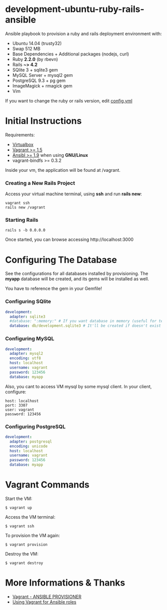 # development-ubuntu-ruby-rails-ansible
Ansible playbook to provision a ruby and rails deployment environment with:

* Ubuntu 14.04 (trusty32)
* Swap 512 MB
* Base Dependencies + Additional packages (nodejs, curl)
* Ruby **2.2.0** (by rbevn)
* Rails **~> 4.2**
* SQlite 3 + sqlite3 gem
* MySQL Server + mysql2 gem
* PostgreSQL 9.3 + pg gem
* ImageMagick + rmagick gem
* Vim

If you want to change the ruby or rails version, edit [config.yml](ansible/playbook/group_vars/all/config.yml)

# Initial Instructions

Requirements:

* [Virtualbox](https://www.virtualbox.org/)
* [Vagrant >= 1.5](https://www.vagrantup.com/downloads.html)
* [Ansibl >= 1.9](https://ansible.com) when using **GNU/Linux**
* vagrant-bindfs >= 0.3.2

Inside your vm, the application will be found at /vagrant.

### Creating a New Rails Project

Access your virtual machine terminal, using **ssh** and run **rails new**:

```
vagrant ssh
rails new /vagrant
```

### Starting Rails

```
rails s -b 0.0.0.0
```
Once started, you can browse accessing http://localhost:3000

# Configuring The Database

See the configurations for all databases installed by provisioning.
The **myapp** database will be created, and its gems will be installed as well.

You have to reference the gem in your Gemfile!

### Configuring SQlite

``` yaml
development:
  adapter: sqlite3
  #database: ":memory:" # If you want database in memory (useful for test).
  database: db/development.sqlite3 # It'll be created if doesn't exist
```

### Configuring MySQL

``` yaml
development:
  adapter: mysql2
  encoding: utf8
  host: localhost
  username: vagrant
  password: 123456
  database: myapp
```

Also, you cant to access VM mysql by some mysql client. In your client, configure:

    host: localhost
    port: 3307
    user: vagrant
    password: 123456

### Configuring PostgreSQL

``` yaml
development:
  adapter: postgresql
  encoding: unicode
  host: localhost
  username: vagrant
  password: 123456
  database: myapp
```

# Vagrant Commands

Start the VM:

```
$ vagrant up
```

Access the VM terminal:

```
$ vagrant ssh
```

To provision the VM again:

```
$ vagrant provision
```

Destroy the VM:

```
$ vagrant destroy
```

# More Informations & Thanks

* [Vagrant - ANSIBLE PROVISIONER](http://docs.vagrantup.com/v2/provisioning/ansible.html)
* [Using Vagrant for Ansible roles](http://renemoser.net/blog/2014/03/27/using-vagrant-for-ansible-roles/)
